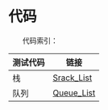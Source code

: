 # 代码
&emsp;&emsp;代码索引：


测试代码     | 链接
-------- | -----
栈  | [Srack_List](https://github.com/youarefree123/DataStructure-Algorithm/blob/master/DataStructure/Stack_List.cpp)
队列 | [Queue_List](https://github.com/youarefree123/DataStructure-Algorithm/blob/master/DataStructure/Queue_List.cpp)
